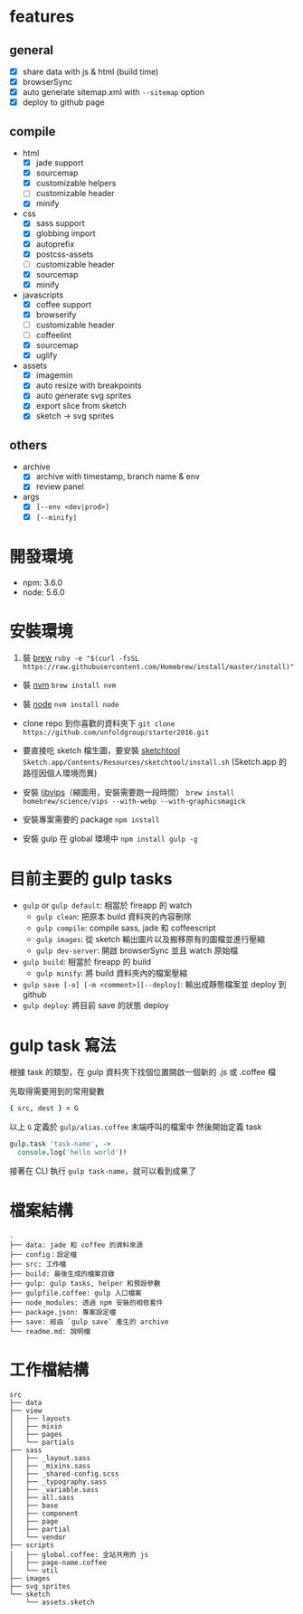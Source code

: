 # features
## general
- [x] share data with js & html (build time)
- [x] browserSync
- [x] auto generate sitemap.xml with `--sitemap` option
- [x] deploy to github page

## compile
- html
  - [x] jade support
  - [x] sourcemap
  - [x] customizable helpers
  - [ ] customizable header
  - [x] minify
- css
  - [x] sass support
  - [x] globbing import
  - [x] autoprefix
  - [x] postcss-assets
  - [ ] customizable header
  - [x] sourcemap
  - [x] minify
- javascripts
  - [x] coffee support
  - [x] browserify
  - [ ] customizable header
  - [ ] coffeelint
  - [x] sourcemap
  - [x] uglify
- assets
  - [x] imagemin
  - [x] auto resize with breakpoints
  - [x] auto generate svg sprites
  - [x] export slice from sketch
  - [x] sketch -> svg sprites

## others
- archive
  - [x] archive with timestamp, branch name & env
  - [x] review panel
- args
  - [x] `[--env <dev|prod>]`
  - [x] `[--minify]`

# 開發環境
- npm: 3.6.0
- node: 5.6.0

# 安裝環境
1. 裝 [brew](http://brew.sh/index_zh-tw.html)
`ruby -e "$(curl -fsSL https://raw.githubusercontent.com/Homebrew/install/master/install)"`

- 裝 [nvm](https://github.com/creationix/nvm)
`brew install nvm`

- 裝 [node](https://nodejs.org/en/)
`nvm install node`

- clone repo 到你喜歡的資料夾下
`git clone https://github.com/unfoldgroup/starter2016.git`

- 要直接吃 sketch 檔生圖，要安裝 [sketchtool](http://www.sketchapp.com/tool/)
`Sketch.app/Contents/Resources/sketchtool/install.sh`
(Sketch.app 的路徑因個人環境而異)

- 安裝 [libvips](https://github.com/jcupitt/libvips)（縮圖用，安裝需要跑一段時間）
`brew install homebrew/science/vips --with-webp --with-graphicsmagick`

- 安裝專案需要的 package
`npm install`

- 安裝 gulp 在 global 環境中
`npm install gulp -g`

# 目前主要的 gulp tasks
- `gulp` or `gulp default`: 相當於 fireapp 的 watch
  - `gulp clean`: 把原本 build 資料夾的內容刪除
  - `gulp compile`: compile sass, jade 和 coffeescript
  - `gulp images`: 從 sketch 輸出圖片以及搬移原有的圖檔並進行壓縮
  - `gulp dev-server`: 開啟 browserSync 並且 watch 原始檔
- `gulp build`: 相當於 fireapp 的 build
  - `gulp minify`: 將 build 資料夾內的檔案壓縮
- `gulp save [-o] [-m <comment>][--deploy]`: 輸出成靜態檔案並 deploy 到 github
- `gulp deploy`: 將目前 save 的狀態 deploy

# gulp task 寫法
根據 task 的類型，在 gulp 資料夾下找個位置開啟一個新的 .js 或 .coffee 檔

先取得需要用到的常用變數

```coffee
{ src, dest } = G
```
以上 `G` 定義於 `gulp/alias.coffee` 末端呼叫的檔案中
然後開始定義 task

```coffee
gulp.task 'task-name', ->
  console.log('hello world')!
```

接著在 CLI 執行 `gulp task-name`，就可以看到成果了

# 檔案結構
```
.
├── data: jade 和 coffee 的資料來源
├── config：設定檔
├── src: 工作檔
├── build: 最後生成的檔案目錄
├── gulp: gulp tasks, helper 和預設參數
├── gulpfile.coffee: gulp 入口檔案
├── node_modules: 透過 npm 安裝的相依套件
├── package.json: 專案設定檔
├── save: 經由 `gulp save` 產生的 archive
└── readme.md: 說明檔
```


# 工作檔結構
```
src
├── data
├── view
│   ├── layouts
│   ├── mixin
│   ├── pages
│   └── partials
├── sass
│   ├── _layout.sass
│   ├── _mixins.sass
│   ├── _shared-config.scss
│   ├── _typography.sass
│   ├── _variable.sass
│   ├── all.sass
│   ├── base
│   ├── component
│   ├── page
│   ├── partial
│   └── vendor
├── scripts
│   ├── global.coffee: 全站共用的 js
│   ├── page-name.coffee
│   └── util
├── images
├── svg_sprites
└── sketch
    └── assets.sketch
```
